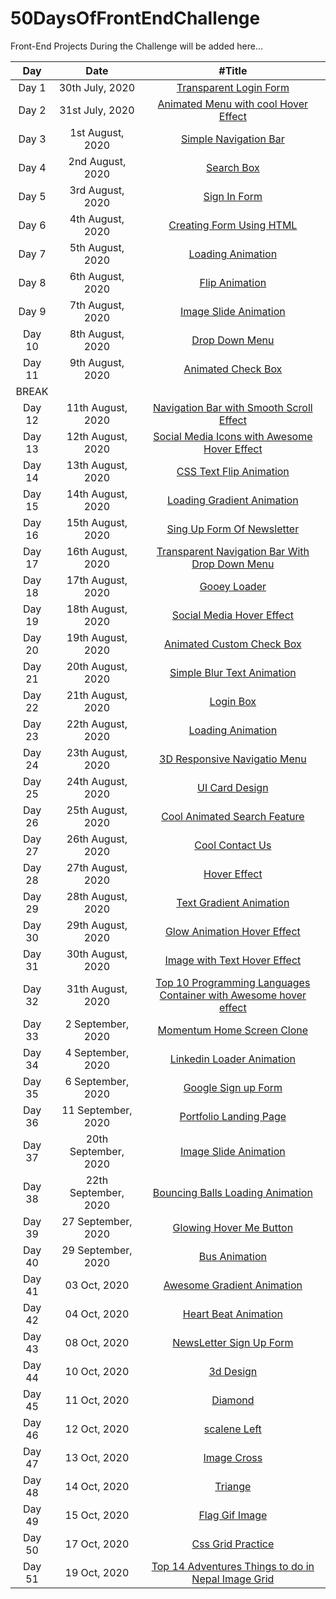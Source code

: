 # 50DaysOfFrontEndChallenge

Front-End Projects During the Challenge will be added here...

|  Day   |         Date         |                                                    #Title                                                     |
| :----: | :------------------: | :-----------------------------------------------------------------------------------------------------------: |
| Day 1  |   30th July, 2020    |                      [Transparent Login Form](https://codepen.io/aakrity17/pen/PoZrezr)                       |
| Day 2  |   31st July, 2020    |               [Animated Menu with cool Hover Effect](https://codepen.io/aakrity17/pen/mdVNJJJ)                |
| Day 3  |   1st August, 2020   |                       [Simple Navigation Bar](https://codepen.io/aakrity17/pen/wvMVyYq)                       |
| Day 4  |   2nd August, 2020   |                            [Search Box](https://codepen.io/aakrity17/pen/gOPVNWX)                             |
| Day 5  |   3rd August, 2020   |                           [Sign In Form](https://codepen.io/aakrity17/pen/MWygvOe)                            |
| Day 6  |   4th August, 2020   |                     [Creating Form Using HTML](https://codepen.io/aakrity17/pen/ExKYePg)                      |
| Day 7  |   5th August, 2020   |                         [Loading Animation](https://codepen.io/aakrity17/pen/MWyWrWM)                         |
| Day 8  |   6th August, 2020   |                          [Flip Animation](https://codepen.io/aakrity17/pen/rNeaBem)                           |
| Day 9  |   7th August, 2020   |                     [Image Slide Animation](https://codepen.io/aakrity17/details/bGpNYjo)                     |
| Day 10 |   8th August, 2020   |                          [Drop Down Menu](https://codepen.io/aakrity17/pen/vYGOYOq)                           |
| Day 11 |   9th August, 2020   |                        [Animated Check Box](https://codepen.io/aakrity17/pen/MWywjxg)                         |
| BREAK  |
| Day 12 |  11th August, 2020   |             [Navigation Bar with Smooth Scroll Effect](https://codepen.io/aakrity17/pen/ZEWbWYz)              |
| Day 13 |  12th August, 2020   |           [Social Media Icons with Awesome Hover Effect](https://codepen.io/aakrity17/pen/qBZOvGg)            |
| Day 14 |  13th August, 2020   |                      [CSS Text Flip Animation](https://codepen.io/aakrity17/pen/ExKPLmG)                      |
| Day 15 |  14th August, 2020   |                    [Loading Gradient Animation](https://codepen.io/aakrity17/pen/MWyyYdP)                     |
| Day 16 |  15th August, 2020   |                    [Sing Up Form Of Newsletter](https://codepen.io/aakrity17/pen/mdPPqPK)                     |
| Day 17 |  16th August, 2020   |          [Transparent Navigation Bar With Drop Down Menu ](https://codepen.io/aakrity17/pen/eYZZXpN)          |
| Day 18 |  17th August, 2020   |                           [Gooey Loader](https://codepen.io/aakrity17/pen/OJNXPGb)                            |
| Day 19 |  18th August, 2020   |                     [Social Media Hover Effect](https://codepen.io/aakrity17/pen/abNZRLg)                     |
| Day 20 |  19th August, 2020   |                     [Animated Custom Check Box](https://codepen.io/aakrity17/pen/RwaGxEz)                     |
| Day 21 |  20th August, 2020   |                    [Simple Blur Text Animation](https://codepen.io/aakrity17/pen/abNmgep)                     |
| Day 22 |  21th August, 2020   |                             [Login Box](https://codepen.io/aakrity17/pen/abNBGzB)                             |
| Day 23 |  22th August, 2020   |                         [Loading Animation](https://codepen.io/aakrity17/pen/NWNbVdr)                         |
| Day 24 |  23th August, 2020   |                   [3D Responsive Navigatio Menu](https://codepen.io/aakrity17/pen/PoNWprv)                    |
| Day 25 |  24th August, 2020   |                          [UI Card Design ](https://codepen.io/aakrity17/pen/NWNdebe)                          |
| Day 26 |  25th August, 2020   |                   [Cool Animated Search Feature](https://codepen.io/aakrity17/pen/oNxZPzz)                    |
| Day 27 |  26th August, 2020   |                          [Cool Contact Us](https://codepen.io/aakrity17/pen/xxVqoPB)                          |
| Day 28 |  27th August, 2020   |                           [ Hover Effect](https://codepen.io/aakrity17/pen/xxVdYqr)                           |
| Day 29 |  28th August, 2020   |                     [ Text Gradient Animation](https://codepen.io/aakrity17/pen/KKzqPQw)                      |
| Day 30 |  29th August, 2020   |                   [ Glow Animation Hover Effect](https://codepen.io/aakrity17/pen/poywpeK)                    |
| Day 31 |  30th August, 2020   |                   [ Image with Text Hover Effect](https://codepen.io/aakrity17/pen/gOrRQXY)                   |
| Day 32 |  31th August, 2020   | [ Top 10 Programming Languages Container with Awesome hover effect](https://codepen.io/aakrity17/pen/dyMzEym) |
| Day 33 |  2 September, 2020   |                   [ Momentum Home Screen Clone ](https://codepen.io/aakrity17/pen/LYNzeZM)                    |
| Day 34 |  4 September, 2020   |                          [ Linkedin Loader Animation ](https://youtu.be/pPjEE6ulQSE)                          |
| Day 35 |  6 September, 2020   |                             [ Google Sign up Form ](https://youtu.be/6Gp6QMNru2c)                             |
| Day 36 |  11 September, 2020  |                     [ Portfolio Landing Page ](https://codepen.io/aakrity17/pen/XWdqNwq)                      |
| Day 37 | 20th September, 2020 |                     [Image Slide Animation](https://codepen.io/aakrity17/details/bGpNYjo)                     |
| Day 38 | 22th September, 2020 |                       [Bouncing Balls Loading Animation](https://youtu.be/OWXuuszFoBs)                        |
| Day 39 |  27 September, 2020  |                           [ Glowing Hover Me Button ](https://youtu.be/o-KY7t6VB-k)                           |
| Day 40 |  29 September, 2020  |                                [ Bus Animation ](https://youtu.be/5wZ8UOexPMw)                                |
| Day 41 |     03 Oct, 2020     |                         [ Awesome Gradient Animation ](https://youtu.be/hkwxmGLb3n8)                          |
| Day 42 |     04 Oct, 2020     |                            [ Heart Beat Animation ](https://youtu.be/w2AJB9NtOlA)                             |
| Day 43 |     08 Oct, 2020     |                           [ NewsLetter Sign Up Form](https://youtu.be/w4eCojYnrBY)                            |
| Day 44 |     10 Oct, 2020     |                                  [ 3d Design](https://youtu.be/EG3S6eoWlqY)                                   |
| Day 45 |     11 Oct, 2020     |                             [ Diamond](https://codepen.io/aakrity17/pen/abZOodR)                              |
| Day 46 |     12 Oct, 2020     |                           [ scalene Left](https://codepen.io/aakrity17/pen/abZOodR)                           |
| Day 47 |     13 Oct, 2020     |                           [ Image Cross ](https://codepen.io/aakrity17/pen/YzWXKxP)                           |
| Day 48 |     14 Oct, 2020     |                             [ Triange ](https://codepen.io/aakrity17/pen/YzWXKxP)                             |
| Day 49 |     15 Oct, 2020     |                         [ Flag Gif Image ](https://codepen.io/aakrity17/pen/YzWXKxP)                          |
| Day 50 |     17 Oct, 2020     |                        [Css Grid Practice ](https://codepen.io/aakrity17/pen/MWeyzbE)                         |
| Day 51 |     19 Oct, 2020     |              [Top 14 Adventures Things to do in Nepal Image Grid](https://youtu.be/RP3_4vWpvFE)               |
